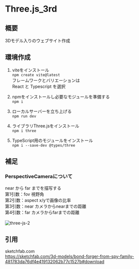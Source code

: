 # Three.js_3rd
## 概要
3Dモデル入りのウェブサイト作成<br>

## 環境作成
1. viteをインストール<br>
`npm create vite@latest`<br>
フレームワークとバリエーションは<br>
React と Typescript を選択<br>

2. npmをインストールし必要なモジュールを準備する<br>
`npm i`<br>

3. ローカルサーバーを立ち上げる<br>
`npm run dev`<br>

4. ライブラリThree.jsをインストール<br>
`npm i three`<br>

5. TypeScript用のモジュールをインストール<br>
`npm i --save-dev @types/three`<br>

## 補足
### PerspectiveCameraについて
near から far までを描写する<br>
第1引数：fov 視野角<br>
第2引数：aspect x/yで画像の比率<br>
第3引数：near カメラからnearまでの距離<br>
第4引数：far カメラからfarまでの距離<br>
<br>
![three-js-2](https://user-images.githubusercontent.com/95268598/211558266-bb4ba279-b378-415e-b4f0-e13cd09583d0.jpg)

## 引用
sketchfab.com<br>
https://sketchfab.com/3d-models/bond-forger-from-spy-family-481783da76df4e419132062b77c1527b#download<br>